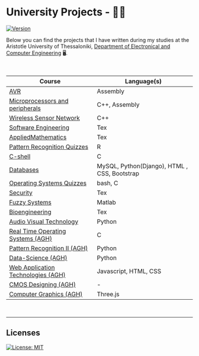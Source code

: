 # University Projects - 👨‍🎓
[![Version](https://img.shields.io/badge/version-0.1.0-yellow.svg)](https://bitbucket.org/lbesson/ansi-colors)

Below you can find the projects that I have written during my studies at the Aristotle University of Thessaloniki, 
[Department of Electronical and Computer Engineering](http://ee.auth.gr/en) 🖥️. 

<br>

| Course  |  Language(s) |
| ------------- | ------------- |
| [AVR](https://github.com/imanousar/University_Projects/tree/master/AVR)| Assembly |
| [Microprocessors and peripherals](https://github.com/imanousar/University_Projects/tree/master/Microprocessors%20and%20peripherals/Traffic%20Lights%20Assembly%20AVR)| C++, Assembly|
|[Wireless Sensor Network](https://github.com/imanousar/University_Projects/tree/master/Wireless%20Sensor%20Network)|C++|
|[Software Engineering](https://github.com/imanousar/University_Projects/tree/master/Software%20Engineering)|Tex|
|[AppliedMathematics](https://github.com/imanousar/University_Projects/tree/master/AppliedMathematics)|Tex|
|[Pattern Recognition Quizzes](https://github.com/imanousar/University_Projects/tree/master/Pattern%20Recognition)|R|
|[C-shell](https://github.com/imanousar/C-Shell)|C|
|[Databases](https://github.com/imanousar/GitInsightsDB)|MySQL, Python(Django), HTML , CSS, Bootstrap|
|[Operating Systems Quizzes](https://github.com/imanousar/University_Projects/tree/master/Operating%20Systems)|bash, C|
|[Security](https://github.com/imanousar/University_Projects/tree/master/Security)| Tex | Matlab |
|[Fuzzy Systems](https://github.com/imanousar/University_Projects/tree/master/Fuzzy%20Systems)| Matlab|
|[Bioengineering](https://github.com/imanousar/University_Projects/tree/master/Bioengineering)| Tex |
|[Audio Visual Technology](https://github.com/imanousar/Automatic-Subtitles-Synchronization)| Python|
|[Real Time Operating Systems (AGH)](https://github.com/imanousar/RTOS)| C|
|[Pattern Recognition II (AGH) ](https://github.com/imanousar/University-Projects/tree/master/Pattern%20recognition%20II)| Python| 
|[Data-Science (AGH)](https://github.com/imanousar/Data-Science)| Python|
|[Web Application Technologies (AGH)](https://github.com/imanousar/Web-Application-Technologies)| Javascript, HTML, CSS|
|[CMOS Designing (AGH)](https://github.com/imanousar/CMOS-Designing)| - |
|[Computer Graphics (AGH)](https://github.com/imanousar/University-Projects/tree/master/Computer%20Graphics)| Three.js|


<br>

---

## Licenses

[![License: MIT](https://img.shields.io/badge/License-MIT-blue.svg)](https://github.com/imanousar/University-Projects/blob/master/LICENSE)
